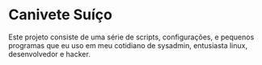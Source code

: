 # Canivete Suíço

Este projeto consiste de uma série de scripts, configurações,
e pequenos programas que eu uso em meu cotidiano de sysadmin,
entusiasta linux, desenvolvedor e hacker.
